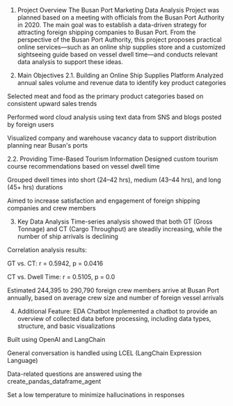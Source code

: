 1. Project Overview
The Busan Port Marketing Data Analysis Project was planned based on a meeting with officials from the Busan Port Authority in 2020. The main goal was to establish a data-driven strategy for attracting foreign shipping companies to Busan Port. From the perspective of the Busan Port Authority, this project proposes practical online services—such as an online ship supplies store and a customized sightseeing guide based on vessel dwell time—and conducts relevant data analysis to support these ideas.

2. Main Objectives
2.1. Building an Online Ship Supplies Platform
Analyzed annual sales volume and revenue data to identify key product categories

Selected meat and food as the primary product categories based on consistent upward sales trends

Performed word cloud analysis using text data from SNS and blogs posted by foreign users

Visualized company and warehouse vacancy data to support distribution planning near Busan's ports

2.2. Providing Time-Based Tourism Information
Designed custom tourism course recommendations based on vessel dwell time

Grouped dwell times into short (24–42 hrs), medium (43–44 hrs), and long (45+ hrs) durations

Aimed to increase satisfaction and engagement of foreign shipping companies and crew members

3. Key Data Analysis
Time-series analysis showed that both GT (Gross Tonnage) and CT (Cargo Throughput) are steadily increasing, while the number of ship arrivals is declining

Correlation analysis results:

GT vs. CT: r = 0.5942, p = 0.0416

CT vs. Dwell Time: r = 0.5105, p = 0.0

Estimated 244,395 to 290,790 foreign crew members arrive at Busan Port annually, based on average crew size and number of foreign vessel arrivals

4. Additional Feature: EDA Chatbot
Implemented a chatbot to provide an overview of collected data before processing, including data types, structure, and basic visualizations

Built using OpenAI and LangChain

General conversation is handled using LCEL (LangChain Expression Language)

Data-related questions are answered using the create_pandas_dataframe_agent

Set a low temperature to minimize hallucinations in responses
